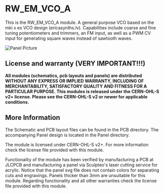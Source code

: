 # RW_EM_VCO_A

This is the RW_EM_VCO_A module. A general purpose VCO based on the mki x es VCO design (ericasynths.lv).
Capabilities include coarse and fine tuning potentiometers and trimmers, an FM input, as well as a PWM CV input for generating square waves instead of sawtooth waves.

![Panel Picture](https://github.com/sunfl0w/RW_EM/blob/master/Modules/RW_EM_VCO_A/RW_EM_VCO_EG_A.jpg?raw=true)

## License and warranty (VERY IMPORTANT!!!)

**All modules (schematics, pcb layouts and panels) are distributed WITHOUT ANY EXPRESS OR IMPLIED
WARRANTY, INCLUDING OF MERCHANTABILITY, SATISFACTORY
QUALITY AND FITNESS FOR A PARTICULAR PURPOSE. 
This modules is released under the CERN-OHL-S v2+ license. Please see
the CERN-OHL-S v2 or newer for applicable conditions.**

## More Information

The Schematic and PCB layout files can be found in the PCB directory.
The accompanying Panel design is located in the Panel directory.

The module is licensed under CERN-OHL-S v2+.
For more information check the license file provided with this module.

Functionality of the module has been verified by manufacturing a PCB at JLCPCB and manufacturing a panel via Sculpteo's laser cutting service for acrylic.
Notice that the panel svg file does not contain colors for separating cuts and engravings. Panels thicker than 3mm are unsuitable for this module.
Regarding functionality and all other warranties check the license file provided with this module.
